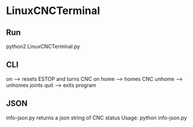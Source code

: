 # LinuxCNCTerminal

## Run
python2 LinuxCNCTerminal.py

## CLI
on --> resets ESTOP and turns CNC on
home --> homes CNC
unhome --> unhomes joints
quit --> exits program

## JSON
info-json.py returns a json string of CNC status
Usage:  	python info-json.py
